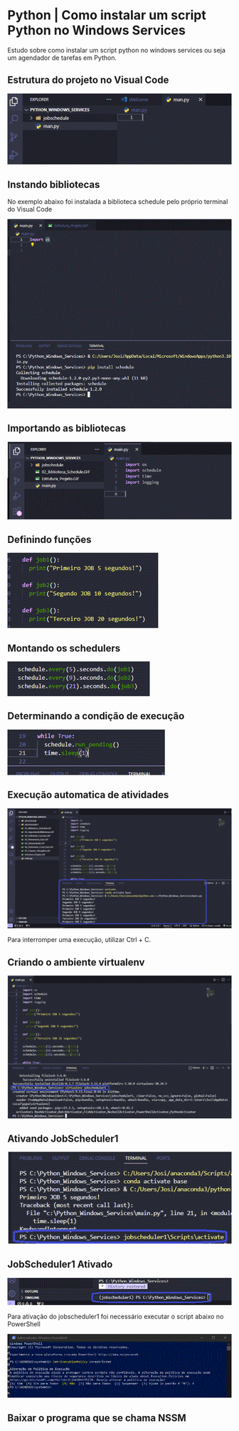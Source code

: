 # Python | Como instalar um script Python no Windows Services

Estudo sobre como instalar um script python no windows services ou seja um agendador de tarefas em Python.

## Estrutura do projeto no Visual Code

![Estrutura Projeto](https://github.com/JosiTubaroski/Python_Windows_Services/blob/main/img/Estrutura_Projeto.GIF)

## Instando bibliotecas

No exemplo abaixo foi instalada a biblioteca schedule pelo próprio terminal do Visual Code

![Biblioteca Schedule](https://github.com/JosiTubaroski/Python_Windows_Services/blob/main/img/02_Biblioteca_Schedule.GIF)

## Importando as bibliotecas

![Importando Bibliotecas](https://github.com/JosiTubaroski/Python_Windows_Services/blob/main/img/03_ImportandoBibliotecas.GIF)

## Definindo funções


![image](https://github.com/JosiTubaroski/Python_Windows_Services/blob/main/img/04_Definindo_Funcoes.GIF)

## Montando os schedulers

![image](https://github.com/JosiTubaroski/Python_Windows_Services/blob/main/img/05_Schedulando.GIF)

## Determinando a condição de execução

![image](https://github.com/JosiTubaroski/Python_Windows_Services/blob/main/img/06_Determina_Cond_Exec.GIF)

## Execução automatica de atividades

![image](https://github.com/JosiTubaroski/Python_Windows_Services/blob/main/img/08_Executando_Jobs.GIF)

Para interromper uma execução, utilizar Ctrl + C.

## Criando o ambiente virtualenv

![image](https://github.com/JosiTubaroski/Python_Windows_Services/blob/main/img/07_Criando_VirtualEnv.GIF)

## Ativando JobScheduler1

![image](https://github.com/JosiTubaroski/Python_Windows_Services/blob/main/img/09_Ativar_JobScheduler.GIF)

## JobScheduler1 Ativado

![image](https://github.com/JosiTubaroski/Python_Windows_Services/blob/main/img/10_Job_Ativado.GIF)

Para ativação do jobscheduler1 foi necessário executar o script abaixo no PowerShell

![image](https://github.com/JosiTubaroski/Python_Windows_Services/blob/main/img/11_Comando_Shell.GIF)

## Baixar o programa que se chama NSSM
